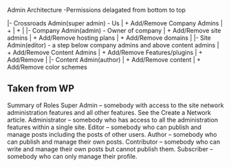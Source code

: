Admin Architecture 
	-Permissions delagated from bottom to top

|- Crossroads Admin(super admin) - Us
|	+ Add/Remove Company Admins
|	+ 
|	+ 
|
|- Company Admin(admin) - Owner of company
|	+ Add/Remove site admins
|	+ Add/Remove hosting plans
|	+ Add/Remove domains
|
|- Site Admin(editor) - a step below company admins and above content admins
|	+ Add/Remove Content Admins
|	+ Add/Remove Features/plugins
|	+ Add/Remove 
|
|- Content Admin(author)
|	+ Add/Remove content
|	+ Add/Remove color schemes


Taken from WP
-----------------
Summary of Roles
Super Admin – somebody with access to the site network administration features and all other features. See the Create a Network article.
Administrator – somebody who has access to all the administration features within a single site.
Editor – somebody who can publish and manage posts including the posts of other users.
Author – somebody who can publish and manage their own posts.
Contributor – somebody who can write and manage their own posts but cannot publish them.
Subscriber – somebody who can only manage their profile.